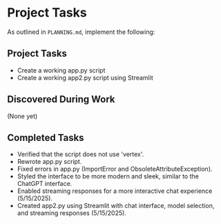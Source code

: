 # Project Tasks 
As outlined in `PLANNING.md`, implement the following:

## Project Tasks
- Create a working app.py script
- Create a working app2.py script using Streamlit

## Discovered During Work
(None yet)

## Completed Tasks
- Verified that the script does not use 'vertex'.
- Rewrote app.py script.
- Fixed errors in app.py (ImportError and ObsoleteAttributeException).
- Styled the interface to be more modern and sleek, similar to the ChatGPT interface.
- Enabled streaming responses for a more interactive chat experience (5/15/2025).
- Created app2.py using Streamlit with chat interface, model selection, and streaming responses (5/15/2025).
